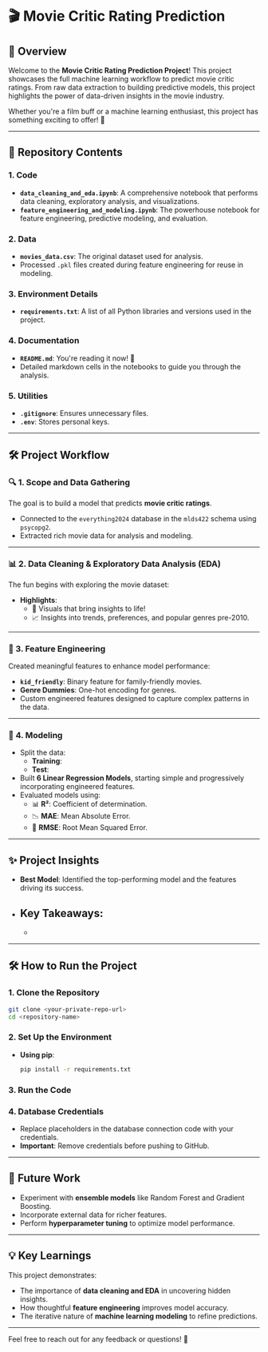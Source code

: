 # 🎬 **Movie Critic Rating Prediction**  

## 🌟 **Overview**  
Welcome to the **Movie Critic Rating Prediction Project**! This project showcases the full machine learning workflow to predict movie critic ratings. From raw data extraction to building predictive models, this project highlights the power of data-driven insights in the movie industry.  

Whether you're a film buff or a machine learning enthusiast, this project has something exciting to offer! 🍿  

---

## 📂 **Repository Contents**  

### **1. Code**  
- **`data_cleaning_and_eda.ipynb`**: A comprehensive notebook that performs data cleaning, exploratory analysis, and visualizations.  
- **`feature_engineering_and_modeling.ipynb`**: The powerhouse notebook for feature engineering, predictive modeling, and evaluation.  

### **2. Data**  
- **`movies_data.csv`**: The original dataset used for analysis.  
- Processed `.pkl` files created during feature engineering for reuse in modeling.  

### **3. Environment Details**  
- **`requirements.txt`**: A list of all Python libraries and versions used in the project.  

### **4. Documentation**  
- **`README.md`**: You're reading it now! 🎉  
- Detailed markdown cells in the notebooks to guide you through the analysis.  

### **5. Utilities**  
- **`.gitignore`**: Ensures unnecessary files.
- **`.env`**: Stores personal keys.

---

## 🛠️ **Project Workflow**  

### **🔍 1. Scope and Data Gathering**  
The goal is to build a model that predicts **movie critic ratings**.  
- Connected to the `everything2024` database in the `mlds422` schema using `psycopg2`.  
- Extracted rich movie data for analysis and modeling.  

---

### **📊 2. Data Cleaning & Exploratory Data Analysis (EDA)**  
The fun begins with exploring the movie dataset:  
- **Highlights**:
  - 🎥 Visuals that bring insights to life!  
  - 📈 Insights into trends, preferences, and popular genres pre-2010.  

---

### **🚀 3. Feature Engineering**  
Created meaningful features to enhance model performance:  
- **`kid_friendly`**: Binary feature for family-friendly movies.  
- **Genre Dummies**: One-hot encoding for genres.  
- Custom engineered features designed to capture complex patterns in the data.  

---

### **🤖 4. Modeling**  
- Split the data:  
  - **Training**:
  - **Test**:  
- Built **6 Linear Regression Models**, starting simple and progressively incorporating engineered features.  
- Evaluated models using:  
  - 📊 **R²**: Coefficient of determination.  
  - 📉 **MAE**: Mean Absolute Error.  
  - 🔧 **RMSE**: Root Mean Squared Error.  

---

## ✨ **Project Insights**  
- **Best Model**: Identified the top-performing model and the features driving its success.  
- **Key Takeaways**:
  - 
  - 

---

## 🛠️ **How to Run the Project**  

### **1. Clone the Repository**  
```bash
git clone <your-private-repo-url>
cd <repository-name>
```

### **2. Set Up the Environment**  
- **Using pip**:  
  ```bash
  pip install -r requirements.txt
  ```  

### **3. Run the Code**  

### **4. Database Credentials**  
- Replace placeholders in the database connection code with your credentials.  
- **Important**: Remove credentials before pushing to GitHub.  

---

## 🌟 **Future Work**  
- Experiment with **ensemble models** like Random Forest and Gradient Boosting.  
- Incorporate external data for richer features.  
- Perform **hyperparameter tuning** to optimize model performance.  

---

## 💡 **Key Learnings**  
This project demonstrates:  
- The importance of **data cleaning and EDA** in uncovering hidden insights.  
- How thoughtful **feature engineering** improves model accuracy.  
- The iterative nature of **machine learning modeling** to refine predictions.  

---

Feel free to reach out for any feedback or questions! 🚀